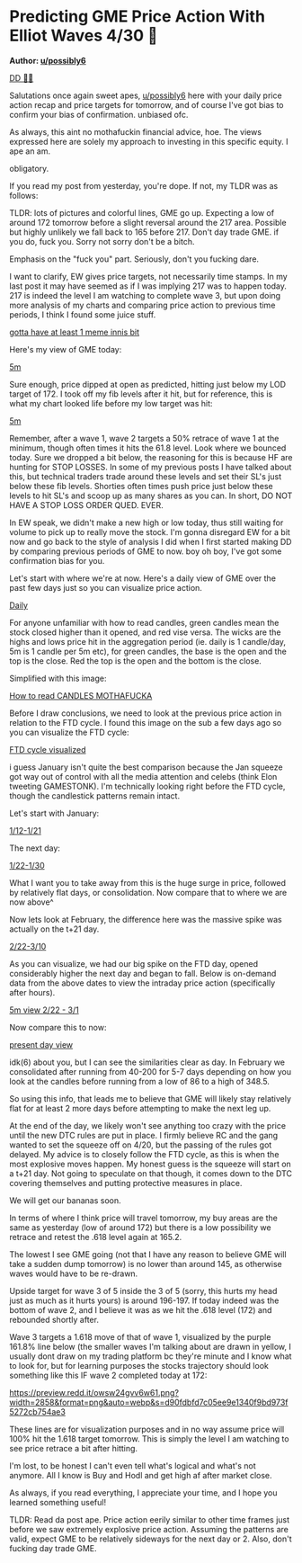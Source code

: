 Predicting GME Price Action With Elliot Waves 4/30 🚀
=====================================================

**Author: [u/possibly6](https://www.reddit.com/user/possibly6/)**

[DD 👨‍🔬](https://www.reddit.com/r/Superstonk/search?q=flair_name%3A%22DD%20%F0%9F%91%A8%E2%80%8D%F0%9F%94%AC%22&restrict_sr=1)

Salutations once again sweet apes, [u/possibly6](https://www.reddit.com/u/possibly6/) here with your daily price action recap and price targets for tomorrow, and of course I've got bias to confirm your bias of confirmation. unbiased ofc.

As always, this aint no mothafuckin financial advice, hoe. The views expressed here are solely my approach to investing in this specific equity. I ape an am.

obligatory.

If you read my post from yesterday, you're dope. If not, my TLDR was as follows:

TLDR: lots of pictures and colorful lines, GME go up. Expecting a low of around 172 tomorrow before a slight reversal around the 217 area. Possible but highly unlikely we fall back to 165 before 217. Don't day trade GME. if you do, fuck you. Sorry not sorry don't be a bitch.

Emphasis on the "fuck you" part. Seriously, don't you fucking dare.

I want to clarify, EW gives price targets, not necessarily time stamps. In my last post it may have seemed as if I was implying 217 was to happen today. 217 is indeed the level I am watching to complete wave 3, but upon doing more analysis of my charts and comparing price action to previous time periods, I think I found some juice stuff.

[gotta have at least 1 meme innis bit](https://preview.redd.it/6eqdj6izo6w61.png?width=705&format=png&auto=webp&s=7826eb5300b62568d2fc4f9240f76da609111c69)

Here's my view of GME today:

[5m](https://preview.redd.it/i3tgcpc4p6w61.png?width=2860&format=png&auto=webp&s=ff131bfae15d472f4e504584c3581939082dfc38)

Sure enough, price dipped at open as predicted, hitting just below my LOD target of 172. I took off my fib levels after it hit, but for reference, this is what my chart looked life before my low target was hit:

[5m](https://preview.redd.it/aassnn4fp6w61.png?width=2858&format=png&auto=webp&s=7054d257c16616c9e06dc3e32dbbad8d11398cec)

Remember, after a wave 1, wave 2 targets a 50% retrace of wave 1 at the minimum, though often times it hits the 61.8 level. Look where we bounced today. Sure we dropped a bit below, the reasoning for this is because HF are hunting for STOP LOSSES. In some of my previous posts I have talked about this, but technical traders trade around these levels and set their SL's just below these fib levels. Shorties often times push price just below these levels to hit SL's and scoop up as many shares as you can. In short, DO NOT HAVE A STOP LOSS ORDER QUED. EVER.

In EW speak, we didn't make a new high or low today, thus still waiting for volume to pick up to really move the stock. I'm gonna disregard EW for a bit now and go back to the style of analysis I did when I first started making DD by comparing previous periods of GME to now. boy oh boy, I've got some confirmation bias for you.

Let's start with where we're at now. Here's a daily view of GME over the past few days just so you can visualize price action.

[Daily](https://preview.redd.it/28xzm0uer6w61.png?width=894&format=png&auto=webp&s=86c7f283b60f3ca27e3d96b8ae969f63d89b1284)

For anyone unfamiliar with how to read candles, green candles mean the stock closed higher than it opened, and red vise versa. The wicks are the highs and lows price hit in the aggregation period (ie. daily is 1 candle/day, 5m is 1 candle per 5m etc), for green candles, the base is the open and the top is the close. Red the top is the open and the bottom is the close.

Simplified with this image:

[How to read CANDLES MOTHAFUCKA](https://preview.redd.it/5n3cc5e5r6w61.png?width=1264&format=png&auto=webp&s=8a0100190f4e392022e93493b6637ba5b21d132b)

Before I draw conclusions, we need to look at the previous price action in relation to the FTD cycle. I found this image on the sub a few days ago so you can visualize the FTD cycle:

[FTD cycle visualized](https://preview.redd.it/edmv50rsr6w61.png?width=960&format=png&auto=webp&s=90c70fa42efd7a588c29165d85239f2731fbd1f5)

i guess January isn't quite the best comparison because the Jan squeeze got way out of control with all the media attention and celebs (think Elon tweeting GAMESTONK). I'm technically looking right before the FTD cycle, though the candlestick patterns remain intact.

Let's start with January:

[1/12-1/21](https://preview.redd.it/oivno6j0s6w61.png?width=1248&format=png&auto=webp&s=a3337e121e7a5dedbc43af699e7a44497c1b6fa1)

The next day:

[1/22-1/30](https://preview.redd.it/51n13n5bs6w61.png?width=1244&format=png&auto=webp&s=a3f5482388251fe96099291aee7abad5bc6cf881)

What I want you to take away from this is the huge surge in price, followed by relatively flat days, or consolidation. Now compare that to where we are now above^

Now lets look at February, the difference here was the massive spike was actually on the t+21 day.

[2/22-3/10](https://preview.redd.it/2g97i45us6w61.png?width=1178&format=png&auto=webp&s=d5b6e0ac6bac8fdbc4bf4df9c8df1330a1914eed)

As you can visualize, we had our big spike on the FTD day, opened considerably higher the next day and began to fall. Below is on-demand data from the above dates to view the intraday price action (specifically after hours).

[5m view 2/22 - 3/1](https://preview.redd.it/kro65taht6w61.png?width=2858&format=png&auto=webp&s=9cafff714b815a2ced38a30af9eacef5c74f8f08)

Now compare this to now:

[present day view](https://preview.redd.it/wi6qqg3nt6w61.png?width=2862&format=png&auto=webp&s=0388cad947081e58083926aa0a1f9f3329859c0c)

idk(6) about you, but I can see the similarities clear as day. In February we consolidated after running from 40-200 for 5-7 days depending on how you look at the candles before running from a low of 86 to a high of 348.5.

So using this info, that leads me to believe that GME will likely stay relatively flat for at least 2 more days before attempting to make the next leg up.

At the end of the day, we likely won't see anything too crazy with the price until the new DTC rules are put in place. I firmly believe RC and the gang wanted to set the squeeze off on 4/20, but the passing of the rules got delayed. My advice is to closely follow the FTD cycle, as this is when the most explosive moves happen. My honest guess is the squeeze will start on a t+21 day. Not going to speculate on that though, it comes down to the DTC covering themselves and putting protective measures in place.

We will get our bananas soon.

In terms of where I think price will travel tomorrow, my buy areas are the same as yesterday (low of around 172) but there is a low possibility we retrace and retest the .618 level again at 165.2.

The lowest I see GME going (not that I have any reason to believe GME will take a sudden dump tomorrow) is no lower than around 145, as otherwise waves would have to be re-drawn.

Upside target for wave 3 of 5 inside the 3 of 5 (sorry, this hurts my head just as much as it hurts yours) is around 196-197. If today indeed was the bottom of wave 2, and I believe it was as we hit the .618 level (172) and rebounded shortly after.

Wave 3 targets a 1.618 move of that of wave 1, visualized by the purple 161.8% line below (the smaller waves I'm talking about are drawn in yellow, I usually dont draw on my trading platform bc they're minute and I know what to look for, but for learning purposes the stocks trajectory should look something like this IF wave 2 completed today at 172:

<https://preview.redd.it/owsw24gvv6w61.png?width=2858&format=png&auto=webp&s=d90fdbfd7c05ee9e1340f9bd973f5272cb754ae3>

These lines are for visualization purposes and in no way assume price will 100% hit the 1.618 target tomorrow. This is simply the level I am watching to see price retrace a bit after hitting.

I'm lost, to be honest I can't even tell what's logical and what's not anymore. All I know is Buy and Hodl and get high af after market close.

As always, if you read everything, I appreciate your time, and I hope you learned something useful!

TLDR: Read da post ape. Price action eerily similar to other time frames just before we saw extremely explosive price action. Assuming the patterns are valid, expect GME to be relatively sideways for the next day or 2. Also, don't fucking day trade GME.
